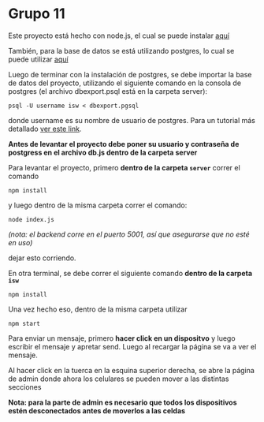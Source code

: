 # Grupo 11
Este proyecto está hecho con node.js, el cual se puede instalar [aquí](https://nodejs.org/en)

También, para la base de datos se está utilizando postgres, lo cual se puede utilizar [aquí](https://www.postgresql.org/download/)

Luego de terminar con la instalación de postgres, se debe importar la base de datos del proyecto, utilizando el siguiente comando en la consola de postgres (el archivo dbexport.psql está en la carpeta server): 

```psql -U username isw < dbexport.pgsql```

donde username es su nombre de usuario de postgres. Para un tutorial más detallado [ver este link](https://www.a2hosting.com/kb/developer-corner/postgresql/import-and-export-a-postgresql-database/#Exporting-a-PostgreSQL-database).

**Antes de levantar el proyecto debe poner su usuario y contraseña de postgress en el archivo db.js dentro de la carpeta server**

Para levantar el proyecto, primero **dentro de la carpeta ``server``**
correr el comando 

``npm install``

y luego dentro de la misma carpeta correr el comando:

``node index.js``

*(nota: el backend corre en el puerto 5001, así que asegurarse que no esté en uso)*

dejar esto corriendo.

En otra terminal, se debe correr el siguiente comando **dentro de la carpeta ``isw``**

``npm install``

Una vez hecho eso, dentro de la misma carpeta utilizar

``npm start``

Para enviar un mensaje, primero **hacer click en un dispositvo** y luego escribir el mensaje y apretar send. Luego al recargar la página se va a ver el mensaje.

Al hacer click en la tuerca en la esquina superior derecha, se abre la página de admin donde ahora los celulares se pueden mover a las distintas secciones

**Nota: para la parte de admin es necesario que todos los dispositivos estén desconectados antes de moverlos a las celdas**
